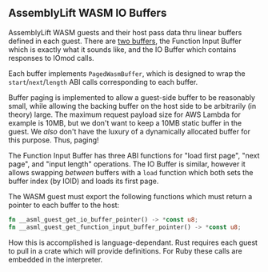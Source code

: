 AssemblyLift WASM IO Buffers
----------------------------

AssemblyLift WASM guests and their host pass data thru linear buffers defined in each guest. There are [two buffers](../core/src/buffers.rs), 
the Function Input Buffer which is exactly what it sounds like, and the IO Buffer which contains responses to IOmod calls.

Each buffer implements `PagedWasmBuffer`, which is designed to wrap the `start`/`next`/`length` ABI calls corresponding 
to each buffer.

Buffer paging is implemented to allow a guest-side buffer to be reasonably small, while allowing the backing buffer on 
the host side to be arbitrarily (in theory) large. The maximum request payload size for AWS Lambda for example is 10MB, 
but we don't want to keep a 10MB static buffer in the guest. We _also_ don't have the luxury of a dynamically allocated 
buffer for this purpose. Thus, paging! 

The Function Input Buffer has three ABI functions for "load first page", "next page", and "input length" operations. 
The IO Buffer is similar, however it allows swapping _between_ buffers with a `load` function which both sets the buffer 
index (by IOID) and loads its first page.

The WASM guest must export the following functions which must return a pointer to each buffer to the host:
```rust
fn __asml_guest_get_io_buffer_pointer() -> *const u8;
fn __asml_guest_get_function_input_buffer_pointer() -> *const u8;
```

How this is accomplished is language-dependant. Rust requires each guest to pull in a crate which will provide definitions. 
For Ruby these calls are embedded in the interpreter.

